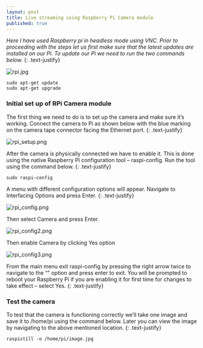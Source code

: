 ```yaml
---
layout: post
title: Live streaming using Raspberry Pi Camera module
published: true
---
```

_Here I have used Raspberry pi in headless mode using VNC. Prior to proceeding with the steps let us first make sure that the latest updates are installed on our Pi. To update our Pi we need to run the two commands below._
{: .text-justify}

![rpi.jpg](https://lh4.googleusercontent.com/S75UVSuC51CxpK7z5jWCTiJXbSZpn8x2IE38sXVxEV3Qsu4a6pHIlRr4tfI7t06p230=w2400)
<!--more-->

```shell
sudo apt-get update
sudo apt-get upgrade
```

### Initial set up of RPi Camera module

The first thing we need to do is to set up the camera and make sure it’s working. Connect the camera to Pi as shown below with the blue marking on the camera tape connector facing the Ethernet port.
{: .text-justify}

![rpi_setup.png](https://lh4.googleusercontent.com/uubayR44k047HYb1ZsjmKA_Xx-dduz8G8L1us0FqaEKX1AEx8kspouJ2TVg3AHx2-S8=w2400)

After the camera is physically connected we have to enable it. This is done using the native Raspberry Pi configuration tool – raspi-config. Run the tool using the command below.
{: .text-justify}

```shell
sudo raspi-config
```

A menu with different configuration options will appear. Navigate to Interfacing Options and press Enter.
{: .text-justify}

![rpi_config.png](https://lh4.googleusercontent.com/V08xzNbbJhIxB47Rb-h6Ju4PiGIuZOEN6dnlasanDhNyvyXazOquHcuzVAd2nUAiMeQ=w2400)

Then select Camera and press Enter.

![rpi_config2.png](https://lh4.googleusercontent.com/o0Q2unLugQy2OJvV8P30hUy31wo5XKniYWSUc4mCtaRWIKnvt-ZtFakSuwlXmtP0mek=w2400)

Then enable Camera by clicking Yes option

![rpi_config3.png](https://lh3.googleusercontent.com/6m21sz-Lo3gTgpw3GyZfDTuExCOW80EV3HvNOeP59VGSOouc6vUEkGdt4cPfNU85hvE=w2400)

From the main menu exit raspi-config by pressing the right arrow twice to navigate to the “<Finish>” option and press enter to exit. You will be prompted to reboot your Raspberry Pi if you are enabling it for first time for changes to take effect – select Yes.
{: .text-justify}

### Test the camera

To test that the camera is functioning correctly we’ll take one image and save it to /home/pi using the command below. Later you can view the image by navigating to the above mentioned location.
{: .text-justify}
  
```shell
raspistill -o /home/pi/image.jpg
```


